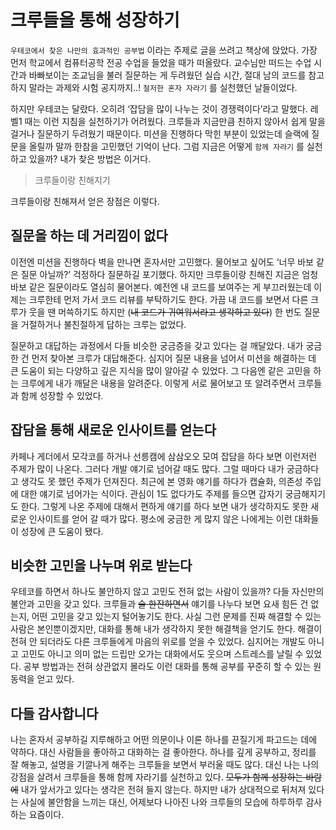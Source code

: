 # 크루들을 통해 성장하기

`우테코에서 찾은 나만의 효과적인 공부법` 이라는 주제로 글을 쓰려고 책상에 앉았다. 가장 먼저 학교에서 컴퓨터공학 전공 수업을 들었을 때가 떠올랐다. 교수님만 떠드는 수업 시간과 바빠보이는 조교님을 불러 질문하는 게 두려웠던 실습 시간, 절대 남의 코드를 참고하지 말라는 과제와 시험 공지까지..! `철저한 혼자 자라기` 를 실천했던 날들이었다.

하지만 우테코는 달랐다. 오히려 ‘잡담을 많이 나누는 것이 경쟁력이다’라고 말했다. 레벨1 때는 이런 지침을 실천하기가 어려웠다. 크루들과 지금만큼 친하지 않아서 쉽게 말을 걸거나 질문하기 두려웠기 때문이다. 미션을 진행하다 막힌 부분이 있었는데 슬랙에 질문을 올릴까 말까 한참을 고민했던 기억이 난다. 그럼 지금은 어떻게 `함께 자라기` 를 실천하고 있을까? 내가 찾은 방법은 이거다.

> 크루들이랑 친해지기
>

크루들이랑 친해져서 얻은 장점은 이렇다.

## 질문을 하는 데 거리낌이 없다

이전엔 미션을 진행하다 벽을 만나면 혼자서만 고민했다. 물어보고 싶어도 ‘너무 바보 같은 질문 아닐까?’ 걱정하다 질문하길 포기했다. 하지만 크루들이랑 친해진 지금은 엄청 바보 같은 질문이라도 열심히 물어본다. 예전엔 내 코드를 보여주는 게 부끄러웠는데 이제는 크루한테 먼저 가서 코드 리뷰를 부탁하기도 한다. 가끔 내 코드를 보면서 다른 크루가 웃을 땐 머쓱하기도 하지만 (~~내 코드가 귀여워서라고 생각하고 있다~~) 한 번도 질문을 거절하거나 불친절하게 답하는 크루는 없었다.

질문하고 대답하는 과정에서 다들 비슷한 궁금증을 갖고 있다는 걸 깨달았다. 내가 궁금한 건 먼저 찾아본 크루가 대답해준다. 심지어 질문 내용을 넘어서 미션을 해결하는 데 큰 도움이 되는 다양하고 깊은 지식을 많이 알아갈 수 있었다. 그 다음엔 같은 고민을 하는 크루에게 내가 깨달은 내용을 알려준다. 이렇게 서로 물어보고 또 알려주면서 크루들과 함께 성장할 수 있었다.

## 잡담을 통해 새로운 인사이트를 얻는다

카페나 게더에서 모각코를 하거나 선릉캠에 삼삼오오 모여 잡담을 하다 보면 이런저런 주제가 많이 나온다. 그러다 개발 얘기로 넘어갈 때도 많다. 그럴 때마다 내가 궁금하다고 생각도 못 했던 주제가 던져진다. 최근에 본 영화 얘기를 하다가 캡슐화, 의존성 주입에 대한 얘기로 넘어가는 식이다. 관심이 1도 없다가도 주제를 들으면 갑자기 궁금해지기도 한다. 그렇게 나온 주제에 대해서 편하게 얘기를 하다 보면 내가 생각하지도 못한 새로운 인사이트를 얻어 갈 때가 많다. 평소에 궁금한 게 많지 않은 나에게는 이런 대화들이 성장에 큰 도움이 됐다.

## 비슷한 고민을 나누며 위로 받는다

우테코를 하면서 하나도 불안하지 않고 고민도 전혀 없는 사람이 있을까? 다들 자신만의 불안과 고민을 갖고 있다. 크루들과 ~~술 한잔하면서~~ 얘기를 나누다 보면 요새 힘든 건 없는지, 어떤 고민을 갖고 있는지 털어놓기도 한다. 사실 그런 문제를 진짜 해결할 수 있는 사람은 본인뿐이겠지만, 대화를 통해 내가 생각하지 못한 해결책을 얻기도 한다. 해결이 전혀 안 되더라도 다른 크루들에게 마음의 위로를 얻을 수 있었다. 심지어는 개발도 아니고 고민도 아니고 의미 없는 드립만 오가는 대화에서도 웃으며 스트레스를 날릴 수 있었다. 공부 방법과는 전혀 상관없지 몰라도 이런 대화를 통해 공부를 꾸준히 할 수 있는 원동력을 얻고 있다.

## 다들 감사합니다

나는 혼자서 공부하길 지루해하고 어떤 의문이나 이론 하나를 끈질기게 파고드는 데에 약하다. 대신 사람들을 좋아하고 대화하는 걸 좋아한다. 하나를 깊게 공부하고, 정리를 잘 해놓고, 설명을 기깔나게 해주는 크루들을 보면서 부러울 때도 많다. 대신 나는 나의 강점을 살려서 크루들을 통해 함께 자라기를 실천하고 있다. ~~모두가 함께 성장하는 바람에~~ 내가 앞서가고 있다는 생각은 전혀 들지 않는다. 하지만 내가 상대적으로 뒤처져 있다는 사실에 불안함을 느끼는 대신, 어제보다 나아진 나와 크루들의 모습에 하루하루 감사하는 요즘이다.
